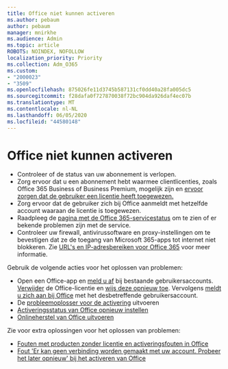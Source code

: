 ```yaml
---
title: Office niet kunnen activeren
ms.author: pebaum
author: pebaum
manager: mnirkhe
ms.audience: Admin
ms.topic: article
ROBOTS: NOINDEX, NOFOLLOW
localization_priority: Priority
ms.collection: Adm_O365
ms.custom:
- "2000023"
- "3509"
ms.openlocfilehash: 875026fe11d3745b587131cf0dd40a28fa005dc5
ms.sourcegitcommit: f28dafa0f727870038f72bc904da926daf4ec07b
ms.translationtype: MT
ms.contentlocale: nl-NL
ms.lasthandoff: 06/05/2020
ms.locfileid: "44580148"
---
```

# <a name="unable-to-activate-office"></a>Office niet kunnen activeren

- Controleer of de status van uw abonnement is verlopen.
- Zorg ervoor dat u een abonnement hebt waarmee clientlicenties, zoals Office 365 Business of Business Premium, mogelijk zijn en [ervoor zorgen dat de gebruiker een licentie heeft toegewezen.](https://docs.microsoft.com/microsoft-365/admin/subscriptions-and-billing/assign-licenses-to-users)
- Zorg ervoor dat de gebruiker zich bij Office aanmeldt met hetzelfde account waaraan de licentie is toegewezen.
- Raadpleeg de [pagina met de Office 365-servicestatus](https://docs.microsoft.com/office365/enterprise/view-service-health) om te zien of er bekende problemen zijn met de service.
- Controleer uw firewall, antivirussoftware en proxy-instellingen om te bevestigen dat ze de toegang van Microsoft 365-apps tot internet niet blokkeren. Zie [URL's en IP-adresbereiken voor Office 365](https://docs.microsoft.com/office365/enterprise/urls-and-ip-address-ranges "URL's en IP-adresbereiken voor Office 365") voor meer informatie.

Gebruik de volgende acties voor het oplossen van problemen:

- Open een Office-app en [meld u af](https://support.office.com/article/5a20dc11-47e9-4b6f-945d-478cb6d92071) bij bestaande gebruikersaccounts. [Verwijder](https://docs.microsoft.com/microsoft-365/admin/manage/remove-licenses-from-users) de Office-licentie en [wijs deze opnieuw toe](https://docs.microsoft.com/microsoft-365/admin/manage/assign-licenses-to-users). Vervolgens [meldt u zich aan bij Office](https://support.office.com/article/628ea040-f265-49de-b986-be09c3ebf8a9) met het desbetreffende gebruikersaccount.
- De [probleemoplosser voor de activering](https://aka.ms/SARA-OfficeActivation-Alchemy) uitvoeren
- [Activeringsstatus van Office opnieuw instellen](https://docs.microsoft.com/office365/troubleshoot/activation/reset-office-365-proplus-activation-state "Office-activeringsstatus opnieuw instellen")
- [Onlineherstel van Office uitvoeren](https://support.office.com/Article/7821d4b6-7c1d-4205-aa0e-a6b40c5bb88b?wt.mc_id=Alchemy_ClientDIA)

Zie voor extra oplossingen voor het oplossen van problemen:  

- [Fouten met producten zonder licentie en activeringsfouten in Office](https://support.office.com/Article/0d23d3c0-c19c-4b2f-9845-5344fedc4380?wt.mc_id=Alchemy_ClientDIA)
- [Fout 'Er kan geen verbinding worden gemaakt met uw account. Probeer het later opnieuw' bij het activeren van Office](https://docs.microsoft.com/office/troubleshoot/activation-installation/issue-when-activate-office-from-office-365)